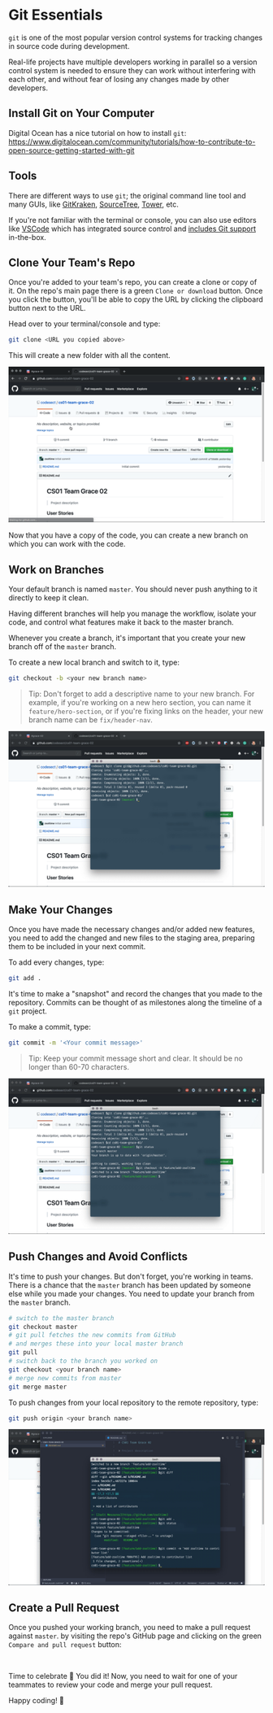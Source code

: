 # Git Essentials

`git` is one of the most popular version control systems for tracking changes in source code during development.

Real-life projects have multiple developers working in parallel so a version control system is needed to ensure they can work without interfering with each other, and without fear of losing any changes made by other developers.

## Install Git on Your Computer

Digital Ocean has a nice tutorial on how to install `git`: https://www.digitalocean.com/community/tutorials/how-to-contribute-to-open-source-getting-started-with-git

## Tools

There are different ways to use `git`; the original command line tool and many GUIs, like [GitKraken](https://www.gitkraken.com), [SourceTree](https://www.sourcetreeapp.com/), [Tower](https://www.git-tower.com), etc.

If you're not familiar with the terminal or console, you can also use editors like [VSCode](https://code.visualstudio.com/) which has integrated source control and [includes Git support](https://code.visualstudio.com/docs/editor/versioncontrol) in-the-box.

## Clone Your Team's Repo

Once you're added to your team's repo, you can create a clone or copy of it. On the repo's main page there is a green `Clone or download` button. Once you click the button, you'll be able to copy the URL by clicking the clipboard button next to the URL.

Head over to your terminal/console and type:

```bash
git clone <URL you copied above>
```

This will create a new folder with all the content.

<p align="center">
  <img src="images/git-clone.gif?raw=true" alt="" />
</p>

Now that you have a copy of the code, you can create a new branch on which you can work with the code.

## Work on Branches

Your default branch is named `master`. You should never push anything to it directly to keep it clean.

Having different branches will help you manage the workflow, isolate your code, and control what features make it back to the master branch.

Whenever you create a branch, it's important that you create your new branch off of the `master` branch.

To create a new local branch and switch to it, type:

```bash
git checkout -b <your new branch name>
```

> Tip: Don't forget to add a descriptive name to your new branch. For example, if you're working on a new hero section, you can name it `feature/hero-section`, or if you're fixing links on the header, your new branch name can be `fix/header-nav`.

<p align="center">
  <img src="images/git-checkout-b.gif?raw=true" alt="" />
</p>

## Make Your Changes

Once you have made the necessary changes and/or added new features, you need to add the changed and new files to the staging area, preparing them to be included in your next commit.

To add every changes, type:

```bash
git add .
```

It's time to make a "snapshot" and record the changes that you made to the repository. Commits can be thought of as milestones along the timeline of a `git` project.

To make a commit, type:

```bash
git commit -m '<Your commit message>'
```

> Tip: Keep your commit message short and clear. It should be no longer than 60-70 characters.

<p align="center">
  <img src="images/git-commit.gif?raw=true" alt="" />
</p>

## Push Changes and Avoid Conflicts

It's time to push your changes. But don't forget, you're working in teams. There is a chance that the `master` branch has been updated by someone else while you made your changes. You need to update your branch from the `master` branch.

```bash
# switch to the master branch
git checkout master
# git pull fetches the new commits from GitHub
# and merges these into your local master branch
git pull
# switch back to the branch you worked on
git checkout <your branch name>
# merge new commits from master
git merge master
```

To push changes from your local repository to the remote repository, type:

```bash
git push origin <your branch name>
```

<p align="center">
  <img src="images/git-push.gif?raw=true" alt="" />
</p>

## Create a Pull Request

Once you pushed your working branch, you need to make a pull request against `master`. by visiting the repo's GitHub page and clicking on the green `Compare and pull request` button:

<p align="center">
  <img src="images/git-pull-request.gif?raw=true" alt="" />
</p>

Time to celebrate 🎉 You did it! Now, you need to wait for one of your teammates to review your code and merge your pull request.

Happy coding! 💪
